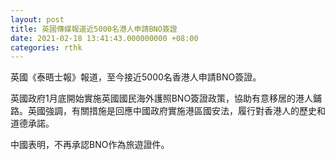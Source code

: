 ```yaml
---
layout: post
title: 英國傳媒報道近5000名港人申請BNO簽證
date: 2021-02-18 13:41:43.000000000 +08:00
categories: rthk
---
```


英國《泰晤士報》報道，至今接近5000名香港人申請BNO簽證。

英國政府1月底開始實施英國國民海外護照BNO簽證政策，協助有意移居的港人鋪路。英國強調，有關措施是回應中國政府實施港區國安法，履行對香港人的歷史和道德承諾。

中國表明，不再承認BNO作為旅遊證件。
